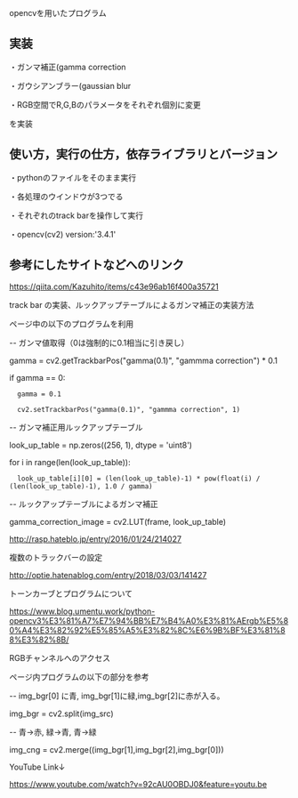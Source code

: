 opencvを用いたプログラム

## 実装
・ガンマ補正(gamma correction

・ガウシアンブラー(gaussian blur

・RGB空間でR,G,Bのパラメータをそれぞれ個別に変更

を実装

## 使い方，実行の仕方，依存ライブラリとバージョン
・pythonのファイルをそのまま実行

・各処理のウインドウが3つでる

・それぞれのtrack barを操作して実行

・opencv(cv2) version:'3.4.1'

## 参考にしたサイトなどへのリンク
https://qiita.com/Kazuhito/items/c43e96ab16f400a35721

track bar の実装、ルックアップテーブルによるガンマ補正の実装方法

ページ中の以下のプログラムを利用

  -- ガンマ値取得（0は強制的に0.1相当に引き戻し）
  
  gamma = cv2.getTrackbarPos("gamma(0.1)", "gammma correction") * 0.1
  
  if gamma == 0:
  
      gamma = 0.1
      
      cv2.setTrackbarPos("gamma(0.1)", "gammma correction", 1)

  -- ガンマ補正用ルックアップテーブル
  
  look_up_table = np.zeros((256, 1), dtype = 'uint8')
  
  for i in range(len(look_up_table)):
  
      look_up_table[i][0] = (len(look_up_table)-1) * pow(float(i) / (len(look_up_table)-1), 1.0 / gamma)

  -- ルックアップテーブルによるガンマ補正
  
  gamma_correction_image = cv2.LUT(frame, look_up_table)

http://rasp.hateblo.jp/entry/2016/01/24/214027

複数のトラックバーの設定

http://optie.hatenablog.com/entry/2018/03/03/141427

トーンカーブとプログラムについて

https://www.blog.umentu.work/python-opencv3%E3%81%A7%E7%94%BB%E7%B4%A0%E3%81%AErgb%E5%80%A4%E3%82%92%E5%85%A5%E3%82%8C%E6%9B%BF%E3%81%88%E3%82%8B/

RGBチャンネルへのアクセス

ページ内プログラムの以下の部分を参考

  -- img_bgr[0] に青, img_bgr[1]に緑,img_bgr[2]に赤が入る。
  
  img_bgr = cv2.split(img_src)

  -- 青->赤, 緑->青, 青->緑
  
  img_cng = cv2.merge((img_bgr[1],img_bgr[2],img_bgr[0]))

YouTube Link↓

https://www.youtube.com/watch?v=92cAU0OBDJ0&feature=youtu.be
